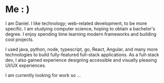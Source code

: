 # Me : )

I am Daniel. I like technology; web-related development, to be more specific. I am studying computer science, hoping to obtain a bachelor's degree. I enjoy spending time learning modern frameworks and building cool projects.

I used java, python, node, typescript, go, React, Angular, and many more technologies to build fully-featured full-stack applications. As a full-stack dev, I also gained experience designing accessible and visually pleasing UI/UX experiences.

I am currently looking for work so ...
